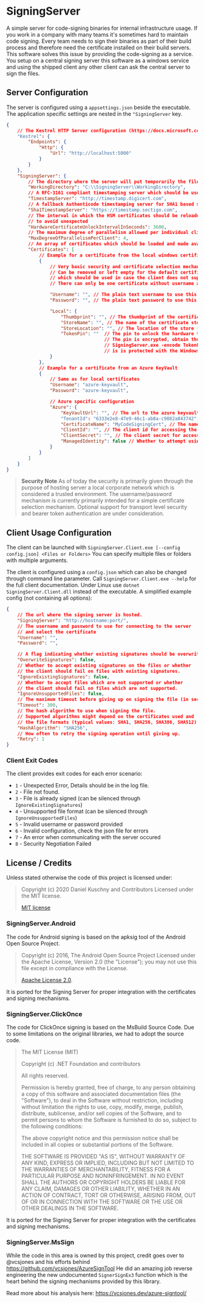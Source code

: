 # SigningServer

A simple server for code-signing binaries for internal infrastructure usage.
If you work in a company with many teams it's sometimes hard to maintain code signing. Every team needs to sign their
binaries
as part of their build process and therefore need the certificate installed on their build servers. This software solves
this issue
by providing the code-signing as a service. You setup on a central signing server this software as a windows service and
using the shipped client any other client can ask the central server to sign the files.

## Server Configuration

The server is configured using a `appsettings.json` beside the executable. The application
specific settings are nested in the `"SigningServer` key.

```json
{
    // The Kestrel HTTP Server configuration (https://docs.microsoft.com/en-us/aspnet/core/fundamentals/servers/kestrel/endpoints?view=aspnetcore-6.0)
    "Kestrel": {
        "Endpoints": {
            "Http": {
                "Url": "http://localhost:5000"
            }
        }
    },
    "SigningServer": {
        // The directory where the server will put temporarily the files during signing
        "WorkingDirectory": "C:\\SigningServer\\WorkingDirectory",
        // A RFC-3161 compliant timestamping server which should be used. 
        "TimestampServer": "http://timestamp.digicert.com",
        // A fallback Authenticode timestamping server for SHA1 based signing
        "Sha1TimestampServer": "https://timestamp.sectigo.com",
        // The interval in which the HSM certificates should be reloaded
        // to avoid unexpected  
        "HardwareCertificateUnlockIntervalInSeconds": 3600,
        // The maximum degree of parallelism allowed per individual client.
        "MaxDegreeOfParallelismPerClient": 4,
        // An array of certificates which should be loaded and made available
        "Certificates": [
            // Example for a certificate from the local windows certificate store
            {
                // Very basic security and certificate selection mechanism
                // Can be removed or left empty for the default certificate
                // which should be used in case the client does not supply credentials.
                // There can only be one certificate without username and password 

                "Username": "", // The plain text username to use this certificate
                "Password": "", // The plain text password to use this certificate

                "Local": {
                    "Thumbprint": "", // The thumbprint of the certificate to load
                    "StoreName": "", // The name of the certificate store to access (AddressBook, AuthRoot, CertificateAuthority, Disallowed, My, Root, TrustedPeople, TrustedPublisher)
                    "StoreLocation": "", // The location of the store (CurrentUser, LocalMachine)
                    "TokenPin": ""  // The pin to unlock the hardware token (holding EV certificates)
                                    // The pin is encrypted, obtain the value to put here with 
                                    // SigningServer.exe -encode TokenPinHere
                                    // is is protected with the Windows DPAPI
                }
            },
            // Example for a certificate from an Azure KeyVault
            {
                // Same as for local certificates
                "Username": "azure-keyvault",
                "Password": "azure-keyvault",

                // Azure specific configuration
                "Azure": {
                    "KeyVaultUrl": "", // The url to the azure keyvault like https://weu-000-keyvaultname.vault.azure.net/
                    "TenantId": "6333e2e8-47e9-46c1-ab8a-c9882a843742", // The ID of the tenant for accessing the keyvault
                    "CertificateName": "MyCodeSigningCert", // The name of the certificate in the key vault
                    "ClientId": "", // The client id for accessing the Key Vault (OAuth Client Credentias Grant flow)
                    "ClientSecret": "", // The client secret for accessing the Key Vault (OAuth Client Credentias Grant flow)
                    "ManagedIdentity": false // Whether to attempt using a managed identity for authentication
                }
            }
        ]
    }
}
```

> **Security Note** As of today the security is primarily given through the purpose of hosting server
> a local corporate network which is considered a trusted environment. The username/password mechanism
> is currently primarily intended for a simple certificate selection mechanism. Optional support for
> transport level security and bearer token authentication are under consideration.

## Client Usage Configuration

The client can be launched with
`SigningServer.Client.exe [--config config.json] <Files or Folders>`
You can specify multiple files or folders with multiple arguments.

The client is configured using a `config.json` which can also be changed through command line parameter. Call `SigningServer.Client.exe --help` for the full client documentation.
Under Linux use `dotnet SigningServer.Client.dll` instead of the executable. A simplified example config (not containing all options):

```json
{
    // The url where the signing server is hosted.
    "SigningServer": "http://hostname:port/",
    // The username and password to use for connecting to the server
    // and select the certificate
    "Username": "",
    "Password": "",

    // A flag indicating whether existing signatures should be overwritten
    "OverwriteSignatures": false,
    // Whether to accept existing signatures on the files or whether
    // the client should fail on files with existing signatures.
    "IgnoreExistingSignatures": false,
    // Whether to accept files which are not supported or whether
    // the client should fail on files which are not supported.
    "IgnoreUnsupportedFiles": false,
    // The maximum timeout before giving up on signing the file (in seconds)
    "Timeout": 300,
    // The hash algorithm to use when signing the file.
    // Supported algorithms might depend on the certificates used and 
    // the file formats (typical values: SHA1, SHA256, SHA386, SHA512)
    "HashAlgorithm": "SHA256",
    // How often to retry the signing operation until giving up. 
    "Retry": 1
}
```

### Client Exit Codes

The client provides exit codes for each error scenario:

* `1` - Unexpected Error, Details should be in the log file.
* `2` - File not found.
* `3` - File is already signed (can be silenced through `IgnoreExistingSignatures`)
* `4` - Unsupported file format (can be silenced through `IgnoreUnsupportedFiles`)
* `5` - Invalid username or password provided
* `6` - Invalid configuration, check the json file for errors
* `7` - An error when communicating with the server occured
* `8` - Security Negotiation Failed

## License / Credits

Unless stated otherwise the code of this project is licensed under:

> Copyright (c) 2020 Daniel Kuschny and Contributors
> Licensed under the MIT license.
>
> [MIT license](LICENSE)

### SigningServer.Android

The code for Android signing is based on the apksig tool of the Android Open Source Project.

> Copyright (c) 2016, The Android Open Source Project
> Licensed under the Apache License, Version 2.0 (the "License");
> you may not use this file except in compliance with the License.
>
> [Apache License 2.0](SigningServer.Android/LICENSE).

It is ported for the Signing Server for proper integration with the certificates and signing mechanisms.

### SigningServer.ClickOnce

The code for ClickOnce signing is based on the MsBuild Source Code. Due to some limitations
on the original libraries, we had to adopt the source code. 

> The MIT License (MIT)
> 
> Copyright (c) .NET Foundation and contributors
> 
> All rights reserved.
> 
> Permission is hereby granted, free of charge, to any person obtaining a copy
> of this software and associated documentation files (the "Software"), to deal
> in the Software without restriction, including without limitation the rights
> to use, copy, modify, merge, publish, distribute, sublicense, and/or sell
> copies of the Software, and to permit persons to whom the Software is
> furnished to do so, subject to the following conditions:
> 
> The above copyright notice and this permission notice shall be included in all
> copies or substantial portions of the Software.
> 
> THE SOFTWARE IS PROVIDED "AS IS", WITHOUT WARRANTY OF ANY KIND, EXPRESS OR
> IMPLIED, INCLUDING BUT NOT LIMITED TO THE WARRANTIES OF MERCHANTABILITY,
> FITNESS FOR A PARTICULAR PURPOSE AND NONINFRINGEMENT. IN NO EVENT SHALL THE
> AUTHORS OR COPYRIGHT HOLDERS BE LIABLE FOR ANY CLAIM, DAMAGES OR OTHER
> LIABILITY, WHETHER IN AN ACTION OF CONTRACT, TORT OR OTHERWISE, ARISING FROM,
> OUT OF OR IN CONNECTION WITH THE SOFTWARE OR THE USE OR OTHER DEALINGS IN THE
> SOFTWARE.

It is ported for the Signing Server for proper integration with the certificates and signing mechanisms.

### SigningServer.MsSign

While the code in this area is owned by this project, credit goes over to @vcsjones
and his efforts behind https://github.com/vcsjones/AzureSignTool
He did an amazing job reverse engineering the new undocumented `SignerSignEx3` function which is the heart behind the
signing mechanisms
provided by this library.

Read more about his analysis here: https://vcsjones.dev/azure-signtool/